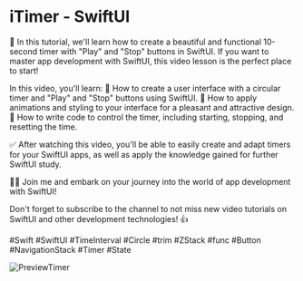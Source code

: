 # iTimer - SwiftUI

🎯 In this tutorial, we'll learn how to create a beautiful and functional 10-second timer with "Play" and "Stop" buttons in SwiftUI. If you want to master app development with SwiftUI, this video lesson is the perfect place to start!

In this video, you'll learn:
🔹 How to create a user interface with a circular timer and "Play" and "Stop" buttons using SwiftUI.
🔹 How to apply animations and styling to your interface for a pleasant and attractive design.
🔹 How to write code to control the timer, including starting, stopping, and resetting the time.

✅ After watching this video, you'll be able to easily create and adapt timers for your SwiftUI apps, as well as apply the knowledge gained for further SwiftUI study.

👨‍💻 Join me and embark on your journey into the world of app development with SwiftUI!

Don't forget to subscribe to the channel to not miss new video tutorials on SwiftUI and other development technologies! 👍

#Swift #SwiftUI #TimeInterval #Circle #trim #ZStack #func #Button #NavigationStack #Timer #State 

![PreviewTimer](https://user-images.githubusercontent.com/127990298/233850450-367d8c98-4809-41f3-b992-5f99a8c8fcda.jpg)
